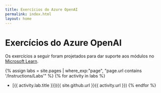 ```yaml
---
title: Exercícios do Azure OpenAI
permalink: index.html
layout: home
---
```


# Exercícios do Azure OpenAI

Os exercícios a seguir foram projetados para dar suporte aos módulos no [Microsoft Learn](https://learn.microsoft.com/training/browse/?terms=OpenAI).


{% assign labs = site.pages | where_exp:"page", "page.url contains '/Instructions/Labs'" %} {% for activity in labs  %}
- [{{ activity.lab.title }}]({{ site.github.url }}{{ activity.url }}) {% endfor %}
